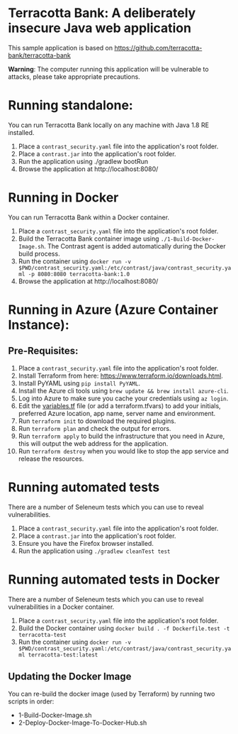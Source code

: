 # Terracotta Bank: A deliberately insecure Java web application

This sample application is based on https://github.com/terracotta-bank/terracotta-bank

**Warning**: The computer running this application will be vulnerable to attacks, please take appropriate precautions.

# Running standalone:

You can run Terracotta Bank locally on any machine with Java 1.8 RE installed.

1. Place a `contrast_security.yaml` file into the application's root folder.
1. Place a `contrast.jar` into the application's root folder.
1. Run the application using ./gradlew bootRun
1. Browse the application at http://localhost:8080/

# Running in Docker

You can run Terracotta Bank within a Docker container. 

1. Place a `contrast_security.yaml` file into the application's root folder.
1. Build the Terracotta Bank container image using `./1-Build-Docker-Image.sh`. The Contrast agent is added automatically during the Docker build process.
1. Run the container using `docker run -v $PWD/contrast_security.yaml:/etc/contrast/java/contrast_security.yaml -p 8080:8080 terracotta-bank:1.0`
1. Browse the application at http://localhost:8080/

# Running in Azure (Azure Container Instance):

## Pre-Requisites:

1. Place a `contrast_security.yaml` file into the application's root folder.
1. Install Terraform from here: https://www.terraform.io/downloads.html.
1. Install PyYAML using `pip install PyYAML`.
1. Install the Azure cli tools using `brew update && brew install azure-cli`.
1. Log into Azure to make sure you cache your credentials using `az login`.
1. Edit the [variables.tf](variables.tf) file (or add a terraform.tfvars) to add your initials, preferred Azure location, app name, server name and environment.
1. Run `terraform init` to download the required plugins.
1. Run `terraform plan` and check the output for errors.
1. Run `terraform apply` to build the infrastructure that you need in Azure, this will output the web address for the application.
1. Run `terraform destroy` when you would like to stop the app service and release the resources.

# Running automated tests

There are a number of Seleneum tests which you can use to reveal vulnerabilities.

1. Place a `contrast_security.yaml` file into the application's root folder.
1. Place a `contrast.jar` into the application's root folder.
1. Ensure you have the Firefox browser installed.
1. Run the application using `./gradlew cleanTest test`

# Running automated tests in Docker
 
There are a number of Seleneum tests which you can use to reveal vulnerabilities in a Docker container.
 
 1. Place a `contrast_security.yaml` file into the application's root folder.
 1. Build the Docker container using `docker build . -f Dockerfile.test -t terracotta-test`
 1. Run the container using `docker run -v $PWD/contrast_security.yaml:/etc/contrast/java/contrast_security.yaml terracotta-test:latest`

## Updating the Docker Image

You can re-build the docker image (used by Terraform) by running two scripts in order:

* 1-Build-Docker-Image.sh
* 2-Deploy-Docker-Image-To-Docker-Hub.sh
